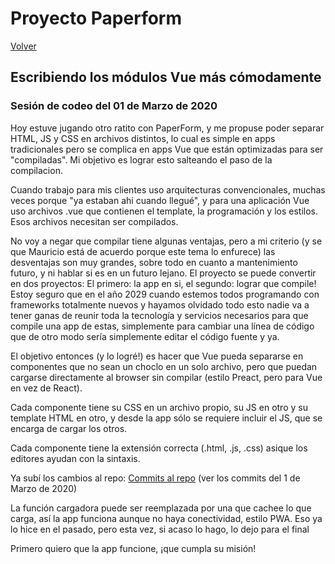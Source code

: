 # Proyecto Paperform

[Volver](?)

## Escribiendo los módulos Vue más cómodamente

### Sesión de codeo del 01 de Marzo de 2020

Hoy estuve jugando otro ratito con PaperForm, y me propuse poder separar HTML, JS y CSS en archivos distintos, lo cual es simple en apps tradicionales pero se complica en apps Vue que están optimizadas para ser "compiladas". Mi objetivo es lograr esto salteando el paso de la compilacion.

Cuando trabajo para mis clientes uso arquitecturas convencionales, muchas veces porque "ya estaban ahi cuando llegué", y para una aplicación Vue uso archivos .vue que contienen el template, la programación y los estilos. Esos archivos necesitan ser compilados.

No voy a negar que compilar tiene algunas ventajas, pero a mi criterio (y se que Mauricio está de acuerdo porque este tema lo enfurece) las desventajas son muy grandes, sobre todo en cuanto a mantenimiento futuro, y ni hablar si es en un futuro lejano. El proyecto se puede convertir en dos proyectos: El primero: la app en si, el segundo: lograr que compile! Estoy seguro que en el año 2029 cuando estemos todos programando con frameworks totalmente nuevos y hayamos olvidado todo esto nadie va a tener ganas de reunir toda la tecnología y servicios necesarios para que compile una app de estas, simplemente para cambiar una línea de código que de otro modo sería simplemente editar el código fuente y ya.

El objetivo entonces (y lo logré!) es hacer que Vue pueda separarse en componentes que no sean un choclo en un solo archivo, pero que puedan cargarse directamente al browser sin compilar (estilo Preact, pero para Vue en vez de React).

Cada componente tiene su CSS en un archivo propio, su JS en otro y su template HTML en otro, y desde la app sólo se requiere incluir el JS, que se encarga de cargar los otros.

Cada componente tiene la extensión correcta (.html, .js, .css) asique los editores ayudan con la sintaxis.

Ya subí los cambios al repo: 
[Commits al repo](https://github.com/neitanod/paperform/commits/master)
(ver los commits del 1 de Marzo de 2020)

La función cargadora puede ser reemplazada por una que cachee lo que carga, así la app funciona aunque no haya conectividad, estilo PWA. Eso ya lo hice en el pasado, pero esta vez, si acaso lo hago, lo dejo para el final

Primero quiero que la app funcione, ¡que cumpla su misión!
